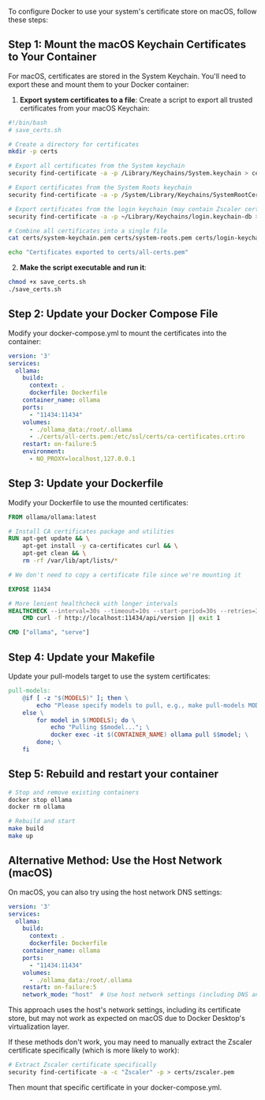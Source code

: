 To configure Docker to use your system's certificate store on macOS, follow these steps:

## Step 1: Mount the macOS Keychain Certificates to Your Container

For macOS, certificates are stored in the System Keychain. You'll need to export these and mount them to your Docker container:

1. **Export system certificates to a file**:
   Create a script to export all trusted certificates from your macOS Keychain:

```bash
#!/bin/bash
# save_certs.sh

# Create a directory for certificates
mkdir -p certs

# Export all certificates from the System keychain
security find-certificate -a -p /Library/Keychains/System.keychain > certs/system-keychain.pem

# Export certificates from the System Roots keychain
security find-certificate -a -p /System/Library/Keychains/SystemRootCertificates.keychain > certs/system-roots.pem

# Export certificates from the login keychain (may contain Zscaler certs)
security find-certificate -a -p ~/Library/Keychains/login.keychain-db > certs/login-keychain.pem

# Combine all certificates into a single file
cat certs/system-keychain.pem certs/system-roots.pem certs/login-keychain.pem > certs/all-certs.pem

echo "Certificates exported to certs/all-certs.pem"
```

2. **Make the script executable and run it**:
```bash
chmod +x save_certs.sh
./save_certs.sh
```

## Step 2: Update your Docker Compose File

Modify your docker-compose.yml to mount the certificates into the container:

```yaml
version: '3'
services:
  ollama:
    build:
      context: .
      dockerfile: Dockerfile
    container_name: ollama
    ports:
      - "11434:11434"
    volumes:
      - ./ollama_data:/root/.ollama
      - ./certs/all-certs.pem:/etc/ssl/certs/ca-certificates.crt:ro
    restart: on-failure:5
    environment:
      - NO_PROXY=localhost,127.0.0.1
```

## Step 3: Update your Dockerfile

Modify your Dockerfile to use the mounted certificates:

```dockerfile
FROM ollama/ollama:latest

# Install CA certificates package and utilities
RUN apt-get update && \
    apt-get install -y ca-certificates curl && \
    apt-get clean && \
    rm -rf /var/lib/apt/lists/*

# We don't need to copy a certificate file since we're mounting it

EXPOSE 11434

# More lenient healthcheck with longer intervals
HEALTHCHECK --interval=30s --timeout=10s --start-period=30s --retries=3 \
    CMD curl -f http://localhost:11434/api/version || exit 1

CMD ["ollama", "serve"]
```

## Step 4: Update your Makefile

Update your pull-models target to use the system certificates:

```makefile
pull-models:
	@if [ -z "$(MODELS)" ]; then \
		echo "Please specify models to pull, e.g., make pull-models MODELS='llama3 mistral'"; \
	else \
		for model in $(MODELS); do \
			echo "Pulling $$model..."; \
			docker exec -it $(CONTAINER_NAME) ollama pull $$model; \
		done; \
	fi
```

## Step 5: Rebuild and restart your container

```bash
# Stop and remove existing containers
docker stop ollama
docker rm ollama

# Rebuild and start
make build
make up
```

## Alternative Method: Use the Host Network (macOS)

On macOS, you can also try using the host network DNS settings:

```yaml
version: '3'
services:
  ollama:
    build:
      context: .
      dockerfile: Dockerfile
    container_name: ollama
    ports:
      - "11434:11434"
    volumes:
      - ./ollama_data:/root/.ollama
    restart: on-failure:5
    network_mode: "host"  # Use host network settings (including DNS and certificates)
```

This approach uses the host's network settings, including its certificate store, but may not work as expected on macOS due to Docker Desktop's virtualization layer.

If these methods don't work, you may need to manually extract the Zscaler certificate specifically (which is more likely to work):

```bash
# Extract Zscaler certificate specifically
security find-certificate -a -c "Zscaler" -p > certs/zscaler.pem
```

Then mount that specific certificate in your docker-compose.yml.
